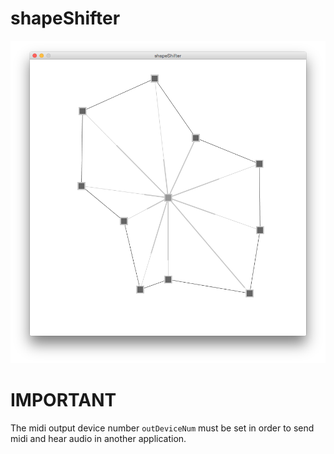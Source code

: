 # shapeShifter

![screenshot](./screenshot.png)

# IMPORTANT

The midi output device number `outDeviceNum` must be set in order to send midi and hear audio in another application.
